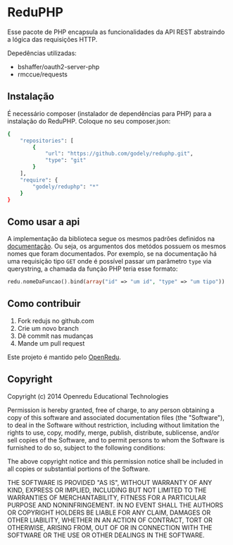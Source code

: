 # ReduPHP

Esse pacote de PHP encapsula as funcionalidades da API REST abstraindo a lógica das requisições HTTP.

Depedências utilizadas:

- bshaffer/oauth2-server-php
- rmccue/requests

## Instalação

É necessário composer (instalador de dependências para PHP) para a instalação do ReduPHP.
Coloque no seu composer.json:

```sh
{
    "repositories": [
        {
            "url": "https://github.com/godely/reduphp.git",
            "type": "git"
        }
    ],
    "require": {
        "godely/reduphp": "*"
    }
}
```

## Como usar a api

A implementação da biblioteca segue os mesmos padrões definidos na [documentação](http://developers.redu.com.br). Ou seja, os argumentos dos metódos possuem os mesmos nomes que foram documentados.
Por exemplo, se na documentação há uma requisição tipo ``GET`` onde é possível passar um parâmetro ``type`` via querystring, a chamada da função PHP teria esse formato:

```php
redu.nomeDaFuncao().bind(array("id" => "um id", "type" => "um tipo"))
```

## Como contribuir

1. Fork redujs no github.com
2. Crie um novo branch
3. Dê commit nas mudanças
4. Mande um pull request

Este projeto é mantido pelo [OpenRedu](http://openredu.cin.ufpe.br/?lang=pt).

## Copyright

Copyright (c) 2014 Openredu Educational Technologies

Permission is hereby granted, free of charge, to any person obtaining a copy of this software and associated documentation files (the "Software"), to deal in the Software without restriction, including without limitation the rights to use, copy, modify, merge, publish, distribute, sublicense, and/or sell copies of the Software, and to permit persons to whom the Software is furnished to do so, subject to the following conditions:

The above copyright notice and this permission notice shall be included in all copies or substantial portions of the Software.

THE SOFTWARE IS PROVIDED "AS IS", WITHOUT WARRANTY OF ANY KIND, EXPRESS OR IMPLIED, INCLUDING BUT NOT LIMITED TO THE WARRANTIES OF MERCHANTABILITY, FITNESS FOR A PARTICULAR PURPOSE AND NONINFRINGEMENT. IN NO EVENT SHALL THE AUTHORS OR COPYRIGHT HOLDERS BE LIABLE FOR ANY CLAIM, DAMAGES OR OTHER LIABILITY, WHETHER IN AN ACTION OF CONTRACT, TORT OR OTHERWISE, ARISING FROM, OUT OF OR IN CONNECTION WITH THE SOFTWARE OR THE USE OR OTHER DEALINGS IN THE SOFTWARE.
